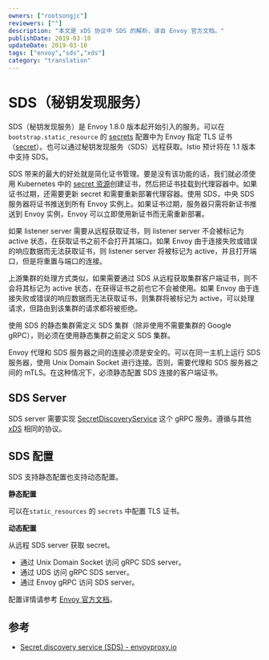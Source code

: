 ```yaml
---
owners: ["rootsongjc"]
reviewers: [""]
description: "本文是 xDS 协议中 SDS 的解析，译自 Envoy 官方文档。"
publishDate: 2019-03-10
updateDate: 2019-03-10
tags: ["envoy","sds","xds"]
category: "translation"
---
```


# SDS（秘钥发现服务）

SDS（秘钥发现服务）是 Envoy 1.8.0 版本起开始引入的服务。可以在 `bootstrap.static_resource` 的 [secrets](https://www.envoyproxy.io/docs/envoy/latest/api-v2/config/bootstrap/v2/bootstrap.proto#envoy-api-field-config-bootstrap-v2-bootstrap-staticresources-secrets) 配置中为 Envoy 指定 TLS 证书（[secret](https://www.envoyproxy.io/docs/envoy/latest/api-v2/config/bootstrap/v2/bootstrap.proto#envoy-api-field-config-bootstrap-v2-bootstrap-staticresources-secrets)）。也可以通过秘钥发现服务（SDS）远程获取。Istio 预计将在 1.1 版本中支持 SDS。

SDS 带来的最大的好处就是简化证书管理。要是没有该功能的话，我们就必须使用 Kubernetes 中的 [secret 资源](https://jimmysong.io/kubernetes-handbook/concepts/secret.html)创建证书，然后把证书挂载到代理容器中。如果证书过期，还需要更新 secret 和需要重新部署代理容器。使用 SDS，中央 SDS 服务器将证书推送到所有 Envoy 实例上。如果证书过期，服务器只需将新证书推送到 Envoy 实例，Envoy 可以立即使用新证书而无需重新部署。

如果 listener server 需要从远程获取证书，则 listener server 不会被标记为 active 状态，在获取证书之前不会打开其端口。如果 Envoy 由于连接失败或错误的响应数据而无法获取证书，则 listener  server 将被标记为 active，并且打开端口，但是将重置与端口的连接。

上游集群的处理方式类似，如果需要通过 SDS 从远程获取集群客户端证书，则不会将其标记为 active 状态，在获得证书之前也它不会被使用。如果 Envoy 由于连接失败或错误的响应数据而无法获取证书，则集群将被标记为 active，可以处理请求，但路由到该集群的请求都将被拒绝。

使用 SDS 的静态集群需定义 SDS 集群（除非使用不需要集群的 Google gRPC），则必须在使用静态集群之前定义 SDS 集群。

Envoy 代理和 SDS 服务器之间的连接必须是安全的。可以在同一主机上运行 SDS 服务器，使用 Unix Domain Socket 进行连接。否则，需要代理和 SDS 服务器之间的 mTLS。在这种情况下，必须静态配置 SDS 连接的客户端证书。

## SDS Server

SDS server 需要实现 [SecretDiscoveryService](https://github.com/envoyproxy/envoy/blob/master/api/envoy/service/discovery/v2/sds.proto) 这个 gRPC 服务。遵循与其他 [xDS](https://github.com/envoyproxy/data-plane-api/blob/master/XDS_PROTOCOL.md) 相同的协议。

## SDS 配置

SDS 支持静态配置也支持动态配置。

**静态配置**

可以在`static_resources`  的 `secrets` 中配置 TLS 证书。

**动态配置**

从远程 SDS server 获取 secret。

- 通过 Unix Domain Socket 访问 gRPC SDS server。
- 通过 UDS 访问 gRPC SDS server。
- 通过 Envoy gRPC 访问 SDS server。

配置详情请参考 [Envoy 官方文档](https://www.envoyproxy.io/docs/envoy/latest/configuration/secret)。

## 参考

- [Secret discovery service (SDS) - envoyproxy.io](https://www.envoyproxy.io/docs/envoy/latest/configuration/secret)